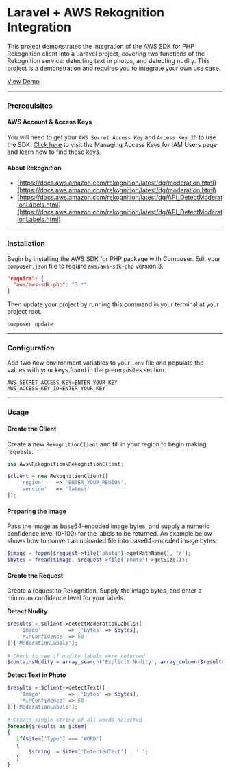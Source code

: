 # Laravel + AWS Rekognition Integration

This project demonstrates the integration of the AWS SDK for PHP Rekognition client into a Laravel project, covering two functions of the Rekognition service: detecting text in photos, and detecting nudity. This project is a demonstration and requires you to integrate your own use case.

[View Demo](http://laravel-aws-rekognition-demo.icwebapps.com/)
___

### Prerequisites

#### __AWS Account & Access Keys__

You will need to get your `AWS Secret Access Key` and `Access Key ID` to use the SDK. [Click here](https://docs.aws.amazon.com/IAM/latest/UserGuide/id_credentials_access-keys.html?icmpid=docs_iam_console) to visit the Managing Access Keys for IAM Users page and learn how to find these keys.

#### __About Rekognition__

* [https://docs.aws.amazon.com/rekognition/latest/dg/moderation.html](https://docs.aws.amazon.com/rekognition/latest/dg/moderation.html)
* [https://docs.aws.amazon.com/rekognition/latest/dg/API_DetectModerationLabels.html](https://docs.aws.amazon.com/rekognition/latest/dg/API_DetectModerationLabels.html)

___

### Installation

Begin by installing the AWS SDK for PHP package with Composer. Edit your `composer.json` file to require `aws/aws-sdk-php` version 3.

```json
"require": {
  "aws/aws-sdk-php": "3.*"
}
```


Then update your project by running this command in your terminal at your project root.

```
composer update
```

___

### Configuration

Add two new environment variables to your `.env` file and populate the values with your keys found in the prerequisites section.

```
AWS_SECRET_ACCESS_KEY=ENTER_YOUR_KEY
AWS_ACCESS_KEY_ID=ENTER_YOUR_KEY
```

___


### Usage

#### __Create the Client__

Create a new  `RekognitionClient` and fill in your region to begin making requests.

```php
use Aws\Rekognition\RekognitionClient;

$client = new RekognitionClient([
    'region'    => 'ENTER_YOUR_REGION',
    'version'   => 'latest'
]);
```
 
#### __Preparing the Image__

Pass the image as base64-encoded image bytes, and supply a numeric confidence level (0-100) for the labels to be returned. An example below shows how to convert an uploaded file into base64-encoded image bytes.

```php
$image = fopen($request->file('photo')->getPathName(), 'r');
$bytes = fread($image, $request->file('photo')->getSize());
```

#### __Create the Request__

Create a request to Rekognition. Supply the image bytes, and enter a minimum confidence level for your labels.

__Detect Nudity__

```php
$results = $client->detectModerationLabels([
    'Image'         => ['Bytes' => $bytes], 
    'MinConfidence' => 50
])['ModerationLabels'];
 
# Check to see if nudity labels were returned
$containsNudity = array_search('Explicit Nudity', array_column($results, 'Name'));
```

 
 __Detect Text in Photo__
 
 ```php
 $results = $client->detectText([
     'Image'         => ['Bytes' => $bytes], 
     'MinConfidence' => 50
 ])['ModerationLabels'];
  
# Create single string of all words detected
foreach($results as $item)
{
    if($item['Type'] === 'WORD') 
    {
        $string .= $item['DetectedText'] . ' ';
    }
}
 ```